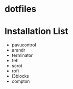 # dotfiles

# Installation List
* pavucontrol
* arandr
* terminator
* feh
* scrot
* rofi
* i3blocks
* compton
